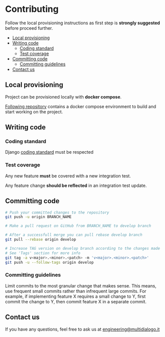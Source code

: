 # Contributing

Follow the local provisioning instructions as first step is **strongly 
suggested** before proceed further.

* [Local provisioning](#local-provisioning)
* [Writing code](#writing-code)
  * [Coding standard](#coding-standard)
  * [Test coverage](#test-coverage)
* [Committing code](#committing-code)
  * [Committing guidelines](#committing-guidelines)
* [Contact us](#contact-us)

## Local provisioning

Project can be provisioned locally with **docker compose**.

[Following repository](https://github.com/Multidialogo/teambuilding-app-provisioning) 
contains a docker compose environment to build and start working 
on the project.

## Writing code

### Coding standard

Django [coding standard](https://docs.djangoproject.com/en/dev/internals/contributing/writing-code/coding-style/) 
must be respected

### Test coverage

Any new feature **must** be covered with a new integration test.

Any feature change **should be reflected** in an integration test update.

## Committing code
```bash
# Push your committed changes to the repository
git push -u origin BRANCH_NAME

# Make a pull request on GitHub from BRANCH_NAME to develop branch

# After a successfull merge you can pull rebase develop branch
git pull --rebase origin develop

# Increase TAG version on develop branch according to the changes made
# See 'Tags' section for more info
git tag -a v<major>.<minor>.<patch> -m 'v<major>.<minor>.<patch>'
git push -u --follow-tags origin develop
```

### Committing guidelines
Limit commits to the most granular change that makes sense. 
This means, use frequent small commits rather than infrequent large 
commits. For example, if implementing feature X requires a small change 
to Y, first commit the change to Y, then commit feature X in a separate 
commit. 

## Contact us
If you have any questions, feel free to ask us at engineering@multidialogo.it
